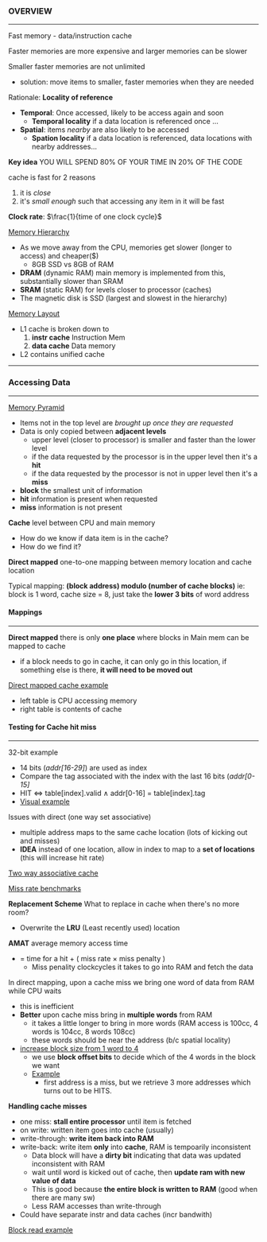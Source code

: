 ### OVERVIEW
---
Fast memory - data/instruction cache

Faster memories are more expensive and larger memories can be slower

Smaller faster memories are not unlimited
* solution: move items to smaller, faster memories when they are needed

Rationale: **Locality of reference**
* **Temporal**: Once accessed, likely to be access again and soon
  * **Temporal locality** if a data location is referenced once ...
* **Spatial**: items *nearby* are also likely to be accessed
  * **Spation locality** if a data location is referenced, data locations with nearby addresses...

**Key idea** YOU WILL SPEND 80% OF YOUR TIME IN 20% OF THE CODE

cache is fast for 2 reasons
1. it is *close*
2. it's *small enough* such that accessing any item in it will be fast
  
**Clock rate**: $\frac{1}{time of one clock cycle}$ 

[Memory Hierarchy](./pictures/mem_hierarchy.png)
* As we move away from the CPU, memories get slower (longer to access) and cheaper($)
  * 8GB SSD vs 8GB of RAM
* **DRAM** (dynamic RAM) main memory is implemented from this, substantially slower than SRAM
* **SRAM** (static RAM) for levels closer to processor (caches)
* The magnetic disk is SSD (largest and slowest in the hierarchy)

[Memory Layout](./pictures/mem_layout.png)
  * L1 cache is broken down to
    1. **instr cache** Instruction Mem
    2. **data cache** Data memory
  * L2 contains unified cache

---
### Accessing Data
---
[Memory Pyramid](./pictures/mem_levels)
* Items not in the top level are *brought up once they are requested*
* Data is only copied between **adjacent levels**
  * upper level (closer to processor) is smaller and faster than the lower level
  * if the data requested by the processor is in the upper level then it's a **hit**
  * if the data requested by the processor is not in upper level then it's a **miss**
* **block** the smallest unit of information
* **hit** information is present when requested
* **miss** information is not present

**Cache** level between CPU and main memory
* How do we know if data item is in the cache?
* How do we find it?
  
**Direct mapped** one-to-one mapping between memory location and cache location

Typical mapping: **(block address) modulo (number of cache blocks)**
ie: block is 1 word, cache size = 8, just take the **lower 3 bits** of word address


#### Mappings
---

**Direct mapped** there is only **one place** where blocks in Main mem can be mapped to cache
* if a block needs to go in cache, it can only go in this location, if something else is there, **it will need to be moved out**

[Direct mapped cache example](./pictures/direct_mapped.png)
* left table is CPU accessing memory
* right table is contents of cache

#### Testing for Cache hit miss
---

32-bit example
* 14 bits (*addr[16-29]*) are used as index 
* Compare the tag associated with the index with the last 16 bits (*addr[0-15]*
* HIT $\Leftrightarrow$ table[index].valid $\wedge$ addr[0-16] $=$ table[index].tag
* [Visual example](./pictures/test_hit_miss.png)

Issues with direct (one way set associative)
* multiple address maps to the same cache location (lots of kicking out and misses)
* **IDEA** instead of one location, allow in index to map to a **set of locations** (this will increase hit rate)
  
[Two way associative cache](./pictures/two_way.png)

[Miss rate benchmarks](./pictures/miss_rate_benchmark.png)

**Replacement Scheme** What to replace in cache when there's no more room?
* Overwrite the **LRU** (Least recently used) location


**AMAT** average memory access time
* $=$ time for a hit + ( miss rate  $\times$ miss penalty )
  * Miss penality clockcycles it takes to go into RAM and fetch the data

In direct mapping, upon a cache miss we bring one word of data from RAM while CPU waits
* this is inefficient
* **Better**  upon cache miss bring in **multiple words** from RAM
  * it takes a little longer to bring in more words (RAM access is 100cc, 4 words is 104cc, 8 words 108cc)
  * these words should be near the address (b/c spatial locality)
* [increase block size from 1 word to 4](./pictures/increase_block.png)
  * we use **block offset bits** to decide which of the 4 words in the block we want
  * [Example](./picture/block_example.png)
    * first address is a miss, but we retrieve 3 more addresses which turns out to be HITS.

**Handling cache misses**
* one miss: **stall entire processor** until item is fetched
* on write: written item goes into cache (usually)
* write-through: **write item back into RAM**
* write-back: write item **only** into **cache**, RAM is tempoarily inconsistent
  * Data block will have a **dirty bit** indicating that data was updated inconsistent with RAM
  * wait until word is kicked out of cache, then **update ram with new value of data**
  * This is good because **the entire block is written to RAM** (good when there are many sw)
  * Less RAM accesses than write-through
* Could have separate instr and data caches (incr bandwith)

[Block read example](./pictures/block_read.png)